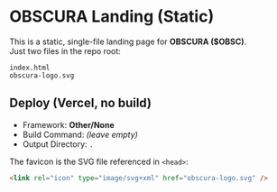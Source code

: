 # OBSCURA Landing (Static)

This is a static, single-file landing page for **OBSCURA ($OBSC)**.  
Just two files in the repo root:

```
index.html
obscura-logo.svg
```

## Deploy (Vercel, no build)
- Framework: **Other/None**
- Build Command: *(leave empty)*
- Output Directory: `.`

The favicon is the SVG file referenced in `<head>`:
```html
<link rel="icon" type="image/svg+xml" href="obscura-logo.svg" />
```

